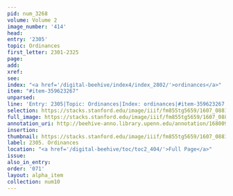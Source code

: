 ```yaml
---
pid: num_3268
volume: Volume 2
image_number: '414'
head:
entry: '2305'
topic: Ordinances
first_letter: 2301-2325
page:
add:
xref:
see:
index: "<a href='/digital-beehive/index4/index_2802/'>ordinances</a>"
item: "#item-359623267"
unparsed:
line: 'Entry: 2305|Topic: Ordinances|Index: ordinances|#item-359623267'
selection: https://stacks.stanford.edu/image/iiif/fm855tg5659/1607_0881/814,1857,2672,241/full/0/default.jpg
full_image: https://stacks.stanford.edu/image/iiif/fm855tg5659/1607_0881/full/full/0/default.jpg
annotation_uri: http://beehive-anno.library.upenn.edu/annotation/1680097165007
insertion:
thumbnail: https://stacks.stanford.edu/image/iiif/fm855tg5659/1607_0881/814,1857,600,180/250,/0/default.jpg
label: 2305. Ordinances
location: "<a href='/digital-beehive/toc/toc2_404/'>Full Page</a>"
issue:
also_in_entry:
order: '071'
layout: alpha_item
collection: num10
---
```

